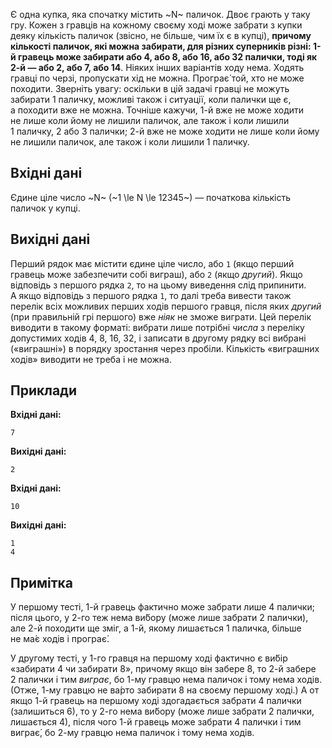 ﻿Є&nbsp;одна купка, яка спочатку містить ~N~&nbsp;паличок.
Двоє грають у&nbsp;таку гру.
Кожен з&nbsp;гравців на кожному своєму ході може забрати з&nbsp;купки деяку кількість паличок (звісно, не&nbsp;більше, чим їх є в&nbsp;купці), **причому кількості паличок, які можна забирати, для різних суперників різні: 1-й гравець може забирати або&nbsp;4, або&nbsp;8, або&nbsp;16, або&nbsp;32&nbsp;палички, тоді як 2-й&nbsp;— або&nbsp;2, або&nbsp;7, або&nbsp;14**.
Ніяких інших варіантів ходу нема.
Ходять гравці по&nbsp;черзі, пропускати хід не&nbsp;можна.
Програє́ той, хто не&nbsp;може походити. Зверніть увагу: оскільки в&nbsp;цій задачі гравці не&nbsp;можуть забирати 1&nbsp;паличку, можливі також&nbsp;і&nbsp;ситуації, коли палички ще&nbsp;є, а&nbsp;походити вже не&nbsp;можна. Точніше кажучи, 1-й вже не&nbsp;може ходити не&nbsp;лише коли йому не&nbsp;лишили паличок, але також&nbsp;і&nbsp;коли лишили 1&nbsp;паличку, 2&nbsp;або&nbsp;3&nbsp;палички; 2-й вже не&nbsp;може ходити не&nbsp;лише коли йому не&nbsp;лишили паличок, але також&nbsp;і&nbsp;коли лишили 1&nbsp;паличку.

## Вхідні дані
Єдине ціле число ~N~ (~1 \le N \le 12345~)&nbsp;— початкова кількість паличок у&nbsp;купці.

## Вихідні дані
Перший рядок має містити єдине ціле число, або&nbsp;`1` (якщо перший гравець може забезпечити собі виграш), або&nbsp;`2` (якщо *другий*).
Якщо відповідь з першого рядка `2`, то&nbsp;на&nbsp;цьому виведення слід припинити. А&nbsp;якщо відповідь з першого рядка `1`, то&nbsp;далі треба вивести також перелік всіх можливих перших ходів першого гравця, після яких *другий* (при правильній грі першого) вже *ніяк* не&nbsp;зможе виграти. Цей перелік виводити&nbsp;в такому форматі: вибрати лише потрібні *числа* з&nbsp;переліку допустимих ходів 4, 8, 16, 32, і&nbsp;записати&nbsp;в другому рядку всі вибрані («виграшні»)&nbsp;в порядку зростання через пробіли. Кількість «виграшних ходів» виводити не&nbsp;треба&nbsp;і&nbsp;не&nbsp;можна.

## Приклади

**Вхідні дані:**
```
7
```

**Вихідні дані:**
```
2
```

**Вхідні дані:**
```
10
```

**Вихідні дані:**
```
1
4
```

## Примітка
У&nbsp;першому тесті, 1-й гравець фактично може забрати лише 4&nbsp;палички; після цього, у&nbsp;2-го теж нема ви́бору (може лише забрати 2&nbsp;палички), але 2-й походити ще&nbsp;зміг, а&nbsp;1-й, якому лишається 1&nbsp;паличка, більше не&nbsp;ма́є ходів&nbsp;і&nbsp;програє́.

У&nbsp;другому тесті, у&nbsp;1-го гравця на&nbsp;першому ході фактично є&nbsp;ви́бір «забирати 4&nbsp;чи&nbsp;забирати 8», причому якщо&nbsp;він забере 8, то&nbsp;2-й забере 2&nbsp;палички&nbsp;і&nbsp;тим *виграє*, бо&nbsp;1-му гравцю нема паличок&nbsp;і&nbsp;тому нема ходів. (Отже, 1-му гравцю не&nbsp;ва́рто забирати 8&nbsp;на&nbsp;своєму першому ході.) А&nbsp;от якщо&nbsp;1-й гравець на&nbsp;першому ході здогадається забрати 4&nbsp;палички (залишиться 6), то&nbsp;у&nbsp;2-го нема ви́бору (може лише забрати 2&nbsp;палички, лишається 4), після&nbsp;чого 1-й гравець може забрати 4&nbsp;палички&nbsp;і&nbsp;тим виграє́, бо&nbsp;2-му гравцю нема паличок&nbsp;і&nbsp;тому нема ходів.